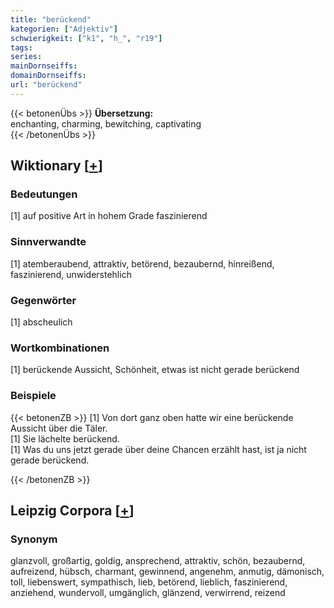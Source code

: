 ```yaml
---
title: "berückend"
kategorien: ["Adjektiv"]
schwierigkeit: ["k1", "h_", "r19"]
tags:
series:
mainDornseiffs:
domainDornseiffs:
url: "berückend"
---
```


{{< betonenÜbs >}}
**Übersetzung:**  
enchanting, charming, bewitching, captivating  
{{< /betonenÜbs >}}

## Wiktionary [[+](https://de.wiktionary.org/wiki/berückend)]

### Bedeutungen
[1] auf positive Art in hohem Grade faszinierend  

### Sinnverwandte
[1] atemberaubend, attraktiv, betörend, bezaubernd, hinreißend, faszinierend, unwiderstehlich  

### Gegenwörter
[1] abscheulich  

### Wortkombinationen
[1] berückende Aussicht, Schönheit, etwas ist nicht gerade berückend  

### Beispiele
{{< betonenZB >}}
[1] Von dort ganz oben hatte wir eine berückende Aussicht über die Täler.  
[1] Sie lächelte berückend.  
[1] Was du uns jetzt gerade über deine Chancen erzählt hast, ist ja nicht gerade berückend.  

{{< /betonenZB >}}

## Leipzig Corpora [[+](https://corpora.uni-leipzig.de/en/res?word=berückend&corpusId=deu_newscrawl-public_2018)]


### Synonym
glanzvoll, großartig, goldig, ansprechend, attraktiv, schön, bezaubernd, aufreizend, hübsch, charmant, gewinnend, angenehm, anmutig, dämonisch, toll, liebenswert, sympathisch, lieb, betörend, lieblich, faszinierend, anziehend, wundervoll, umgänglich, glänzend, verwirrend, reizend

